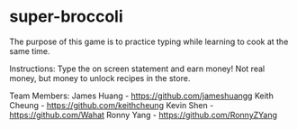 # super-broccoli

The purpose of this game is to practice typing while learning to cook at the
same time.

Instructions:
Type the on screen statement and earn money!
Not real money, but money to unlock recipes in the store.

Team Members:
James Huang - https://github.com/jameshuangg
Keith Cheung - https://github.com/keithcheung
Kevin Shen - https://github.com/Wahat
Ronny Yang - https://github.com/RonnyZYang
